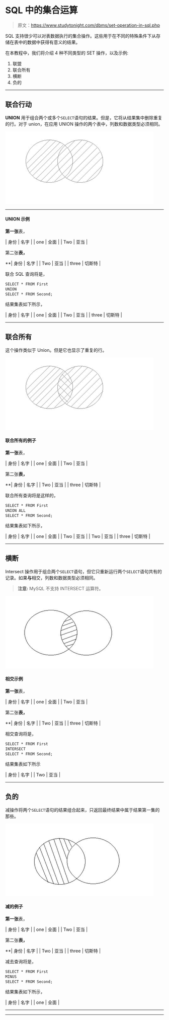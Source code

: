 # SQL 中的集合运算

> 原文：<https://www.studytonight.com/dbms/set-operation-in-sql.php>

SQL 支持很少可以对表数据执行的集合操作。这些用于在不同的特殊条件下从存储在表中的数据中获得有意义的结果。

在本教程中，我们将介绍 4 种不同类型的 SET 操作，以及示例:

1.  联盟
2.  联合所有
3.  横断
4.  负的

* * *

## 联合行动

**UNION** 用于组合两个或多个`SELECT`语句的结果。但是，它将从结果集中删除重复的行。对于 union，在应用 UNION 操作的两个表中，列数和数据类型必须相同。

![union set operation in sql](img/e0a93f13d30cd87f7145259ef8a930ab.png)

* * *

#### UNION 示例

**第一张**表，

| 身份 | 名字 |
| one | 全面 |
| Two | 亚当 |

第二张**表，**

 **| 身份 | 名字 |
| Two | 亚当 |
| three | 切斯特 |

联合 SQL 查询将是，

```
SELECT * FROM First 
UNION
SELECT * FROM Second;
```

结果集表如下所示，

| 身份 | 名字 |
| one | 全面 |
| Two | 亚当 |
| three | 切斯特 |

* * *

## 联合所有

这个操作类似于 Union。但是它也显示了重复的行。

![union all set operation in sql](img/33c4466e0872323735dc067db64536eb.png)

#### 联合所有的例子

**第一张**表，

| 身份 | 名字 |
| one | 全面 |
| Two | 亚当 |

第二张**表，**

 **| 身份 | 名字 |
| Two | 亚当 |
| three | 切斯特 |

联合所有查询将是这样的，

```
SELECT * FROM First 
UNION ALL
SELECT * FROM Second;
```

结果集表如下所示，

| 身份 | 名字 |
| one | 全面 |
| Two | 亚当 |
| Two | 亚当 |
| three | 切斯特 |

* * *

## 横断

Intersect 操作用于组合两个`SELECT`语句，但它只重新运行两个`SELECT`语句共有的记录。如果**与**相交，列数和数据类型必须相同。

> **注意:** MySQL 不支持 INTERSECT 运算符。

![intersect set operatoin in sql](img/f0199f8705f64c49182a27ab5cc9bdc9.png)

#### 相交示例

**第一张**表，

| 身份 | 名字 |
| one | 全面 |
| Two | 亚当 |

第二张**表，**

 **| 身份 | 名字 |
| Two | 亚当 |
| three | 切斯特 |

相交查询将是，

```
SELECT * FROM First 
INTERSECT
SELECT * FROM Second;
```

结果集表如下所示

| 身份 | 名字 |
| Two | 亚当 |

* * *

## 负的

减操作将两个`SELECT`语句的结果组合起来，只返回最终结果中属于结果第一集的那些。

![minus set operation in sql](img/c6956882b045b04bb67a28adb496f5aa.png)

#### 减的例子

**第一张**表，

| 身份 | 名字 |
| one | 全面 |
| Two | 亚当 |

第二张**表，**

 **| 身份 | 名字 |
| Two | 亚当 |
| three | 切斯特 |

减去查询将是，

```
SELECT * FROM First 
MINUS
SELECT * FROM Second;
```

结果集表如下所示，

| 身份 | 名字 |
| one | 全面 |

* * *

* * *********